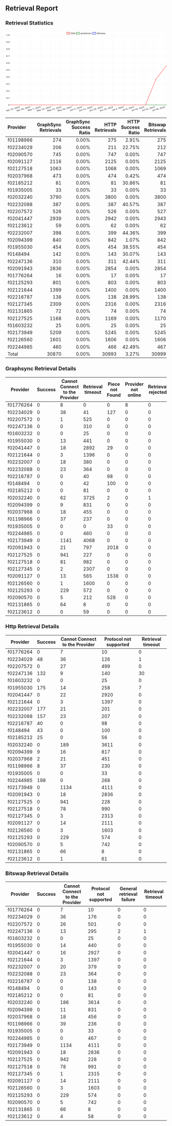 ## Retrieval Report
### Retrieval Statistics
<img src="https://raw.githubusercontent.com/data-preservation-programs/filplus-checker-assets/main/filecoin-project/filecoin-plus-large-datasets/issues/1908/1690817691402.png"/>

| Provider  | GraphSync Retrievals | GraphSync Success Ratio | HTTP Retrievals | HTTP Success Ratio | Bitswap Retrievals | Bitswap Success Ratio |
| :-------- | -------------------: | ----------------------: | --------------: | -----------------: | -----------------: | --------------------: |
| f01198966 |                  274 |                   0.00% |             275 |              2.91% |                275 |                 0.00% |
| f02234029 |                  206 |                   0.00% |             211 |             22.75% |                212 |                 0.00% |
| f02090570 |                  745 |                   0.00% |             747 |              0.00% |                747 |                 0.00% |
| f02091127 |                 2116 |                   0.00% |            2125 |              0.00% |               2125 |                 0.00% |
| f02127518 |                 1063 |                   0.00% |            1068 |              0.00% |               1069 |                 0.00% |
| f02037968 |                  473 |                   0.00% |             474 |              0.42% |                474 |                 0.00% |
| f02185212 |                   81 |                   0.00% |              81 |             30.86% |                 81 |                 0.00% |
| f01935005 |                   33 |                   0.00% |              33 |              0.00% |                 33 |                 0.00% |
| f02032240 |                 3790 |                   0.00% |            3800 |              0.00% |               3800 |                 0.00% |
| f02232088 |                  387 |                   0.00% |             387 |             40.57% |                387 |                 0.00% |
| f02207572 |                  526 |                   0.00% |             526 |              0.00% |                527 |                 0.00% |
| f02041447 |                 2939 |                   0.00% |            2942 |              0.00% |               2943 |                 0.00% |
| f02123612 |                   59 |                   0.00% |              62 |              0.00% |                 62 |                 0.00% |
| f02232007 |                  398 |                   0.00% |             399 |             44.36% |                399 |                 0.00% |
| f02094399 |                  840 |                   0.00% |             842 |              1.07% |                842 |                 0.00% |
| f01955030 |                  454 |                   0.00% |             454 |             38.55% |                454 |                 0.00% |
| f0148494  |                  142 |                   0.00% |             143 |             30.07% |                143 |                 0.00% |
| f02247136 |                  310 |                   0.00% |             311 |             42.44% |                311 |                 0.00% |
| f02091943 |                 2836 |                   0.00% |            2854 |              0.00% |               2854 |                 0.00% |
| f01776264 |                   16 |                   0.00% |              17 |              0.00% |                 17 |                 0.00% |
| f02125293 |                  801 |                   0.00% |             803 |              0.00% |                803 |                 0.00% |
| f02121644 |                 1399 |                   0.00% |            1400 |              0.00% |               1400 |                 0.00% |
| f02216787 |                  138 |                   0.00% |             138 |             28.99% |                138 |                 0.00% |
| f02127345 |                 2309 |                   0.00% |            2316 |              0.00% |               2316 |                 0.00% |
| f02131865 |                   72 |                   0.00% |              74 |              0.00% |                 74 |                 0.00% |
| f02127525 |                 1168 |                   0.00% |            1169 |              0.00% |               1170 |                 0.00% |
| f01603232 |                   25 |                   0.00% |              25 |              0.00% |                 25 |                 0.00% |
| f02173949 |                 5209 |                   0.00% |            5245 |              0.00% |               5245 |                 0.00% |
| f02126560 |                 1601 |                   0.00% |            1606 |              0.00% |               1606 |                 0.00% |
| f02244985 |                  460 |                   0.00% |             466 |             42.49% |                467 |                 0.00% |
| Total     |                30870 |                   0.00% |           30993 |              3.27% |              30999 |                 0.00% |

### Graphsync Retrieval Details
| Provider  | Success | Cannot Connect to the Provider | Retrieval timeout | Piece not Found | Provider not online | Retrieval rejected |
| --------- | ------- | ------------------------------ | ----------------- | --------------- | ------------------- | ------------------ |
| f01776264 | 0       | 8                              | 0                 | 0               | 8                   | 0                  |
| f02234029 | 0       | 38                             | 41                | 127             | 0                   | 0                  |
| f02207572 | 0       | 1                              | 525               | 0               | 0                   | 0                  |
| f02247136 | 0       | 0                              | 310               | 0               | 0                   | 0                  |
| f01603232 | 0       | 0                              | 25                | 0               | 0                   | 0                  |
| f01955030 | 0       | 13                             | 441               | 0               | 0                   | 0                  |
| f02041447 | 0       | 18                             | 2892              | 29              | 0                   | 0                  |
| f02121644 | 0       | 3                              | 1396              | 0               | 0                   | 0                  |
| f02232007 | 0       | 18                             | 380               | 0               | 0                   | 0                  |
| f02232088 | 0       | 23                             | 364               | 0               | 0                   | 0                  |
| f02216787 | 0       | 0                              | 40                | 98              | 0                   | 0                  |
| f0148494  | 0       | 0                              | 42                | 100             | 0                   | 0                  |
| f02185212 | 0       | 0                              | 81                | 0               | 0                   | 0                  |
| f02032240 | 0       | 62                             | 3725              | 2               | 0                   | 1                  |
| f02094399 | 0       | 9                              | 831               | 0               | 0                   | 0                  |
| f02037968 | 0       | 18                             | 455               | 0               | 0                   | 0                  |
| f01198966 | 0       | 37                             | 237               | 0               | 0                   | 0                  |
| f01935005 | 0       | 0                              | 0                 | 33              | 0                   | 0                  |
| f02244985 | 0       | 0                              | 460               | 0               | 0                   | 0                  |
| f02173949 | 0       | 1141                           | 4068              | 0               | 0                   | 0                  |
| f02091943 | 0       | 21                             | 797               | 2018            | 0                   | 0                  |
| f02127525 | 0       | 941                            | 227               | 0               | 0                   | 0                  |
| f02127518 | 0       | 81                             | 982               | 0               | 0                   | 0                  |
| f02127345 | 0       | 2                              | 2307              | 0               | 0                   | 0                  |
| f02091127 | 0       | 13                             | 565               | 1538            | 0                   | 0                  |
| f02126560 | 0       | 1                              | 1600              | 0               | 0                   | 0                  |
| f02125293 | 0       | 229                            | 572               | 0               | 0                   | 0                  |
| f02090570 | 0       | 5                              | 212               | 528             | 0                   | 0                  |
| f02131865 | 0       | 64                             | 8                 | 0               | 0                   | 0                  |
| f02123612 | 0       | 0                              | 59                | 0               | 0                   | 0                  |

### Http Retrieval Details
| Provider  | Success | Cannot Connect to the Provider | Protocol not supported | Retrieval timeout |
| --------- | ------- | ------------------------------ | ---------------------- | ----------------- |
| f01776264 | 0       | 7                              | 10                     | 0                 |
| f02234029 | 48      | 36                             | 126                    | 1                 |
| f02207572 | 0       | 27                             | 499                    | 0                 |
| f02247136 | 132     | 9                              | 140                    | 30                |
| f01603232 | 0       | 0                              | 25                     | 0                 |
| f01955030 | 175     | 14                             | 258                    | 7                 |
| f02041447 | 0       | 22                             | 2920                   | 0                 |
| f02121644 | 0       | 3                              | 1397                   | 0                 |
| f02232007 | 177     | 21                             | 201                    | 0                 |
| f02232088 | 157     | 23                             | 207                    | 0                 |
| f02216787 | 40      | 0                              | 98                     | 0                 |
| f0148494  | 43      | 0                              | 100                    | 0                 |
| f02185212 | 25      | 0                              | 56                     | 0                 |
| f02032240 | 0       | 189                            | 3611                   | 0                 |
| f02094399 | 9       | 16                             | 817                    | 0                 |
| f02037968 | 2       | 21                             | 451                    | 0                 |
| f01198966 | 8       | 37                             | 230                    | 0                 |
| f01935005 | 0       | 0                              | 33                     | 0                 |
| f02244985 | 198     | 0                              | 268                    | 0                 |
| f02173949 | 0       | 1134                           | 4111                   | 0                 |
| f02091943 | 0       | 18                             | 2836                   | 0                 |
| f02127525 | 0       | 941                            | 228                    | 0                 |
| f02127518 | 0       | 78                             | 990                    | 0                 |
| f02127345 | 0       | 3                              | 2313                   | 0                 |
| f02091127 | 0       | 14                             | 2111                   | 0                 |
| f02126560 | 0       | 3                              | 1603                   | 0                 |
| f02125293 | 0       | 229                            | 574                    | 0                 |
| f02090570 | 0       | 5                              | 742                    | 0                 |
| f02131865 | 0       | 66                             | 8                      | 0                 |
| f02123612 | 0       | 1                              | 61                     | 0                 |

### Bitswap Retrieval Details
| Provider  | Success | Cannot Connect to the Provider | Protocol not supported | General retrieval failure | Retrieval timeout |
| --------- | ------- | ------------------------------ | ---------------------- | ------------------------- | ----------------- |
| f01776264 | 0       | 7                              | 10                     | 0                         | 0                 |
| f02234029 | 0       | 36                             | 176                    | 0                         | 0                 |
| f02207572 | 0       | 26                             | 501                    | 0                         | 0                 |
| f02247136 | 0       | 13                             | 295                    | 2                         | 1                 |
| f01603232 | 0       | 0                              | 25                     | 0                         | 0                 |
| f01955030 | 0       | 14                             | 440                    | 0                         | 0                 |
| f02041447 | 0       | 16                             | 2927                   | 0                         | 0                 |
| f02121644 | 0       | 3                              | 1397                   | 0                         | 0                 |
| f02232007 | 0       | 20                             | 379                    | 0                         | 0                 |
| f02232088 | 0       | 23                             | 364                    | 0                         | 0                 |
| f02216787 | 0       | 0                              | 138                    | 0                         | 0                 |
| f0148494  | 0       | 0                              | 143                    | 0                         | 0                 |
| f02185212 | 0       | 0                              | 81                     | 0                         | 0                 |
| f02032240 | 0       | 186                            | 3614                   | 0                         | 0                 |
| f02094399 | 0       | 11                             | 831                    | 0                         | 0                 |
| f02037968 | 0       | 18                             | 456                    | 0                         | 0                 |
| f01198966 | 0       | 39                             | 236                    | 0                         | 0                 |
| f01935005 | 0       | 0                              | 33                     | 0                         | 0                 |
| f02244985 | 0       | 0                              | 467                    | 0                         | 0                 |
| f02173949 | 0       | 1134                           | 4111                   | 0                         | 0                 |
| f02091943 | 0       | 18                             | 2836                   | 0                         | 0                 |
| f02127525 | 0       | 942                            | 228                    | 0                         | 0                 |
| f02127518 | 0       | 78                             | 991                    | 0                         | 0                 |
| f02127345 | 0       | 1                              | 2315                   | 0                         | 0                 |
| f02091127 | 0       | 14                             | 2111                   | 0                         | 0                 |
| f02126560 | 0       | 3                              | 1603                   | 0                         | 0                 |
| f02125293 | 0       | 229                            | 574                    | 0                         | 0                 |
| f02090570 | 0       | 5                              | 742                    | 0                         | 0                 |
| f02131865 | 0       | 66                             | 8                      | 0                         | 0                 |
| f02123612 | 0       | 4                              | 58                     | 0                         | 0                 |
